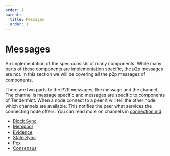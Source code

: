 ```yaml
---
order: 1
parent:
  title: Messages
  order: 1
---
```


# Messages

An implementation of the spec consists of many components. While many parts of these components are implementation specific, the p2p messages are not. In this section we will be covering all the p2p messages of components.

There are two parts to the P2P messages, the message and the channel. The channel is message specific and messages are specific to components of Tendermint. When a node connect to a peer it will tell the other node which channels are available. This notifies the peer what services the connecting node offers. You can read more on channels in [connection.md](../connection.md#mconnection)

- [Block Sync](./block-sync.md)
- [Mempool](./mempool.md)
- [Evidence](./evidence.md)
- [State Sync](./state-sync.md)
- [Pex](./pex.md)
- [Consensus](./consensus.md)
